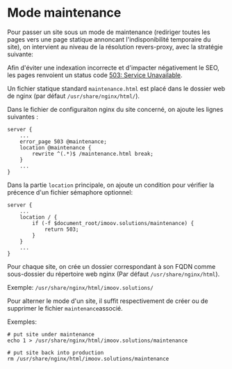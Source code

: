 # Mode maintenance
Pour passer un site sous un mode de maintenance (rediriger toutes les pages vers une page statique annoncant l'indisponibilité temporaire du site), on intervient au niveau de la résolution revers-proxy, avec la stratégie suivante:


Afin d'éviter une indexation incorrecte et d'impacter négativement le SEO, les pages renvoient un status code  [503: Service Unavailable](http://www.w3.org/Protocols/rfc2616/rfc2616-sec10.html#sec10.5.4).  

Un fichier statique standard `maintenance.html` est placé dans le dossier web de nginx (par défaut `/usr/share/nginx/html/`).

Dans le fichier de configuraiton nginx du site concerné, on ajoute les lignes suivantes :

```
server {
    ...
    error_page 503 @maintenance;
    location @maintenance {
        rewrite ^(.*)$ /maintenance.html break;
    }
    ...
}
```

Dans la partie `location` principale, on ajoute un condition pour vérifier la précence d'un fichier sémaphore optionnel:
```
server {
    ...
    location / {
        if (-f $document_root/imoov.solutions/maintenance) {
            return 503;
        }
    }
    ...
}
```

Pour chaque site, on crée un dossier correspondant à son FQDN comme sous-dossier du répertoire web nginx (Par défaut `/usr/share/nginx/html`). 

Exemple: `/usr/share/nginx/html/imoov.solutions/`

Pour alterner le mode d'un site, il suffit respectivement de créer ou de supprimer le fichier `maintenance`associé.

Exemples:
```
# put site under maintenance
echo 1 > /usr/share/nginx/html/imoov.solutions/maintenance
```

```
# put site back into production
rm /usr/share/nginx/html/imoov.solutions/maintenance
```